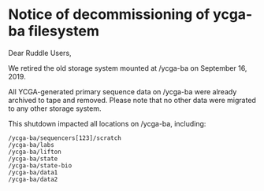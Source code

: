# Notice of decommissioning of ycga-ba filesystem 

Dear Ruddle Users,

We retired the old storage system mounted at /ycga-ba on September 16, 2019.

All YCGA-generated primary sequence data on /ycga-ba were already archived to tape and removed. Please note that no other data were migrated to any other storage system.

This shutdown impacted all locations on /ycga-ba, including:

```text
/ycga-ba/sequencers[123]/scratch
/ycga-ba/labs
/ycga-ba/lifton
/ycga-ba/state
/ycga-ba/state-bio
/ycga-ba/data1
/ycga-ba/data2
```
